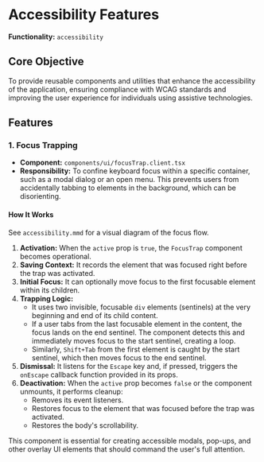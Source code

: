 # Accessibility Features

**Functionality:** `accessibility`

## Core Objective

To provide reusable components and utilities that enhance the accessibility of the application, ensuring compliance with WCAG standards and improving the user experience for individuals using assistive technologies.

## Features

### 1. Focus Trapping

- **Component:** `components/ui/focusTrap.client.tsx`
- **Responsibility:** To confine keyboard focus within a specific container, such as a modal dialog or an open menu. This prevents users from accidentally tabbing to elements in the background, which can be disorienting.

#### How It Works

See `accessibility.mmd` for a visual diagram of the focus flow.

1. **Activation:** When the `active` prop is `true`, the `FocusTrap` component becomes operational.
2. **Saving Context:** It records the element that was focused right before the trap was activated.
3. **Initial Focus:** It can optionally move focus to the first focusable element within its children.
4. **Trapping Logic:**
    - It uses two invisible, focusable `div` elements (sentinels) at the very beginning and end of its child content.
    - If a user tabs from the last focusable element in the content, the focus lands on the end sentinel. The component detects this and immediately moves focus to the start sentinel, creating a loop.
    - Similarly, `Shift+Tab` from the first element is caught by the start sentinel, which then moves focus to the end sentinel.
5. **Dismissal:** It listens for the `Escape` key and, if pressed, triggers the `onEscape` callback function provided in its props.
6. **Deactivation:** When the `active` prop becomes `false` or the component unmounts, it performs cleanup:
    - Removes its event listeners.
    - Restores focus to the element that was focused before the trap was activated.
    - Restores the body's scrollability.

This component is essential for creating accessible modals, pop-ups, and other overlay UI elements that should command the user's full attention.
